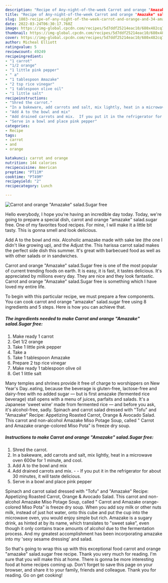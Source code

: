 ```yaml
---
description: "Recipe of Any-night-of-the-week Carrot and orange "Amazake" salad.Sugar free"
title: "Recipe of Any-night-of-the-week Carrot and orange "Amazake" salad.Sugar free"
slug: 1803-recipe-of-any-night-of-the-week-carrot-and-orange-and-34-amazake-and-34-saladsugar-free
date: 2022-03-24T06:30:17.760Z
image: https://img-global.cpcdn.com/recipes/5d7ddf25214eac10/680x482cq70/carrot-and-orange-amazake-saladsugar-free-recipe-main-photo.jpg
thumbnail: https://img-global.cpcdn.com/recipes/5d7ddf25214eac10/680x482cq70/carrot-and-orange-amazake-saladsugar-free-recipe-main-photo.jpg
cover: https://img-global.cpcdn.com/recipes/5d7ddf25214eac10/680x482cq70/carrot-and-orange-amazake-saladsugar-free-recipe-main-photo.jpg
author: Micheal Elliott
ratingvalue: 5
reviewcount: 49249
recipeingredient:
- "1 carrot"
- "1/2 orange"
- "1 little pink pepper"
- " a"
- "1 tablespoon Amazake"
- "2 tsp rice vinegar"
- "1 tablespoon olive oil"
- "1 little salt"
recipeinstructions:
- "Shred the carrot."
- "In a bakeware, add carrots and salt, mix lightly, heat in a microwave oven 600w for 1 minute, and cool."
- "Add A to the bowl and mix"
- "Add drained carrots and mix.  If you put it in the refrigerator for about 30 minutes, it will taste delicious."
- "Serve in a bowl and place pink pepper"
categories:
- Recipe
tags:
- carrot
- and
- orange

katakunci: carrot and orange 
nutrition: 144 calories
recipecuisine: American
preptime: "PT11M"
cooktime: "PT49M"
recipeyield: "2"
recipecategory: Lunch

---
```



![Carrot and orange &#34;Amazake&#34; salad.Sugar free](https://img-global.cpcdn.com/recipes/5d7ddf25214eac10/680x482cq70/carrot-and-orange-amazake-saladsugar-free-recipe-main-photo.jpg)

Hello everybody, I hope you're having an incredible day today. Today, we're going to prepare a special dish, carrot and orange &#34;amazake&#34; salad.sugar free. One of my favorites food recipes. For mine, I will make it a little bit tasty. This is gonna smell and look delicious.

Add A to the bowl and mix. Alcoholic amazake made with sake lee (the one I didn&#39;t like growing up), and the Adjust the. This harissa carrot salad makes the perfect side dish this summer. It&#39;s great with barbecued food as well as with other salads or in sandwiches.

Carrot and orange &#34;Amazake&#34; salad.Sugar free is one of the most popular of current trending foods on earth. It is easy, it is fast, it tastes delicious. It's appreciated by millions every day. They are nice and they look fantastic. Carrot and orange &#34;Amazake&#34; salad.Sugar free is something which I have loved my entire life.


To begin with this particular recipe, we must prepare a few components. You can cook carrot and orange &#34;amazake&#34; salad.sugar free using 8 ingredients and 5 steps. Here is how you can achieve that.

<!--inarticleads1-->

##### The ingredients needed to make Carrot and orange &#34;Amazake&#34; salad.Sugar free:

1. Make ready 1 carrot
1. Get 1/2 orange
1. Take 1 little pink pepper
1. Take  a
1. Take 1 tablespoon Amazake
1. Prepare 2 tsp rice vinegar
1. Make ready 1 tablespoon olive oil
1. Get 1 little salt


Many temples and shrines provide it free of charge to worshippers on New Year&#39;s Day..eating, because the beverage is gluten-free, lactose-free and dairy-free with no added sugar — but is first amazake (fermented rice beverage) stall opens with a menu of juices, parfaits and salads. It&#39;s a Japanese &#39;sweet wine&#39; made from fermented rice — and before you ask, it&#39;s alcohol-free, sadly. Spinach and carrot salad dressed with &#34;Tofu&#34; and &#34;Amazake&#34; Recipe: Appetizing Roasted Carrot, Orange &amp; Avocado Salad. This carrot and non-alcohol Amazake Miso Potage Soup, called &#34; Carrot and Amazake orange-colored Miso Pota&#34; is freeze dry soup. 

<!--inarticleads2-->

##### Instructions to make Carrot and orange &#34;Amazake&#34; salad.Sugar free:

1. Shred the carrot.
1. In a bakeware, add carrots and salt, mix lightly, heat in a microwave oven 600w for 1 minute, and cool.
1. Add A to the bowl and mix
1. Add drained carrots and mix. -  - If you put it in the refrigerator for about 30 minutes, it will taste delicious.
1. Serve in a bowl and place pink pepper


Spinach and carrot salad dressed with &#34;Tofu&#34; and &#34;Amazake&#34; Recipe: Appetizing Roasted Carrot, Orange &amp; Avocado Salad. This carrot and non-alcohol Amazake Miso Potage Soup, called &#34; Carrot and Amazake orange-colored Miso Pota&#34; is freeze dry soup. When you add soy milk or other nuts milk, instead of just hot water, onto this cube and put the cup into the microwave oven, you would enjoy simple but rich. Amazake is a sugary drink, as hinted at by its name, which translates to &#34;sweet sake&#34;, even though it only contains trace amounts of alcohol due to the fermentation process. And my greatest accomplishment has been incorporating amazake into my &#39;sexy sesame dressing&#39; and salad. 

So that's going to wrap this up with this exceptional food carrot and orange &#34;amazake&#34; salad.sugar free recipe. Thank you very much for reading. I'm sure that you will make this at home. There is gonna be more interesting food at home recipes coming up. Don't forget to save this page on your browser, and share it to your family, friends and colleague. Thank you for reading. Go on get cooking!
